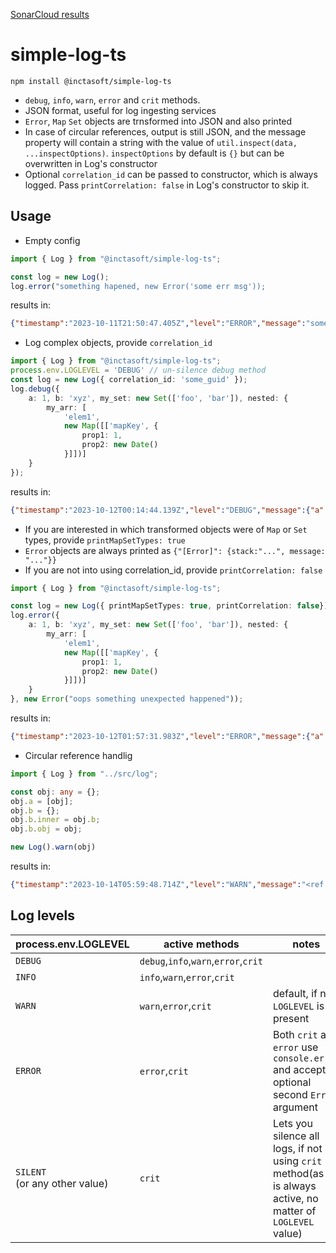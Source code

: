 [SonarCloud results](https://sonarcloud.io/summary/overall?id=inctasoft_simple-log-ts)
# simple-log-ts

```
npm install @inctasoft/simple-log-ts
```

- `debug`, `info`, `warn`, `error` and `crit` methods.
- JSON format, useful for log ingesting services
- `Error`, `Map` `Set` objects are trnsformed into JSON and also printed
- In case of circular references, output is still JSON, and the message property will contain a string with the value of `util.inspect(data, ...inspectOptions)`. `inspectOptions` by default is `{}` but can be overwritten in Log's constructor
- Optional `correlation_id` can be passed to constructor, which is always logged. Pass `printCorrelation: false` in Log's constructor to skip it.

## Usage
- Empty config
```typescript
import { Log } from "@inctasoft/simple-log-ts";

const log = new Log();
log.error("something hapened, new Error('some err msg'));
```
results in:
```json
{"timestamp":"2023-10-11T21:50:47.405Z","level":"ERROR","message":"something hapened","correlation":"undefined","[Error]":{"stack":"Error: some err msg\n    at Object..(the err stack)","message":"some err msg"}}```
```
- Log complex objects, provide `correlation_id`
```typescript
import { Log } from "@inctasoft/simple-log-ts";
process.env.LOGLEVEL = 'DEBUG' // un-silence debug method
const log = new Log({ correlation_id: 'some_guid' });
log.debug({
    a: 1, b: 'xyz', my_set: new Set(['foo', 'bar']), nested: {
        my_arr: [
            'elem1',
            new Map([['mapKey', {
                prop1: 1,
                prop2: new Date()
            }]])]
    }
});
```
results in:
```json
{"timestamp":"2023-10-12T00:14:44.139Z","level":"DEBUG","message":{"a":1,"b":"xyz","my_set":["foo","bar"],"nested":{"my_arr":["elem1",{"mapKey":{"prop1":1,"prop2":"2023-10-12T00:14:44.139Z"}}]}},"correlation":"some_guid"}
```
- If you are interested in which transformed objects were of `Map` or `Set` types, provide `printMapSetTypes: true`
- `Error` objects are always printed as `{"[Error]": {stack:"...", message: "..."}}`
- If you are not into using correlation_id, provide `printCorrelation: false`
```typescript
import { Log } from "@inctasoft/simple-log-ts";

const log = new Log({ printMapSetTypes: true, printCorrelation: false});
log.error({
    a: 1, b: 'xyz', my_set: new Set(['foo', 'bar']), nested: {
        my_arr: [
            'elem1',
            new Map([['mapKey', {
                prop1: 1,
                prop2: new Date()
            }]])]
    }
}, new Error("oops something unexpected happened"));
```
results in:
```json
{"timestamp":"2023-10-12T01:57:31.983Z","level":"ERROR","message":{"a":1,"b":"xyz","my_set":{"[Set]":["foo","bar"]},"nested":{"my_arr":["elem1",{"[Map]":{"mapKey":{"prop1":1,"prop2":"2023-10-12T01:57:31.983Z"}}}]}},"[Error]":{"stack":"Error: oops something unexpected happened\n    at Object..(the err stack)","message":"oops something unexpected happened"}}
```
- Circular reference handlig
```typescript
import { Log } from "../src/log";

const obj: any = {};
obj.a = [obj];
obj.b = {};
obj.b.inner = obj.b;
obj.b.obj = obj;

new Log().warn(obj)
```
results in:
```json
{"timestamp":"2023-10-14T05:59:48.714Z","level":"WARN","message":"<ref *1> {\n  a: [ [Circular *1] ],\n  b: <ref *2> { inner: [Circular *2], obj: [Circular *1] }\n}","correlation":"undefined"}
```
## Log levels
| process.env.LOGLEVEL | active methods | notes |
|---|---|---|
| `DEBUG`| `debug`,`info`,`warn`,`error`,`crit`| | 
| `INFO` | `info`,`warn`,`error`,`crit`|| 
| `WARN` | `warn`,`error`,`crit`| default, if no `LOGLEVEL` is present |
| `ERROR`| `error`,`crit`| Both `crit` and `error` use `console.error` and accept optional second `Error` argument |
| `SILENT` <br/> (or any other value)| `crit` | Lets you silence all logs, if not using `crit` method(as it is always active, no matter of `LOGLEVEL` value) |
